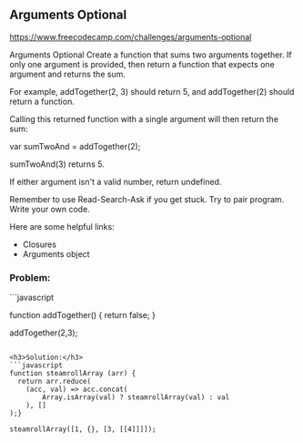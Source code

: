 <h2>Arguments Optional</h2>

https://www.freecodecamp.com/challenges/arguments-optional

Arguments Optional
Create a function that sums two arguments together. If only one argument is provided, then return a function that expects one argument and returns the sum.

For example, addTogether(2, 3) should return 5, and addTogether(2) should return a function.

Calling this returned function with a single argument will then return the sum:

var sumTwoAnd = addTogether(2);

sumTwoAnd(3) returns 5.

If either argument isn't a valid number, return undefined.

Remember to use Read-Search-Ask if you get stuck. Try to pair program. Write your own code.

Here are some helpful links:

- Closures
- Arguments object

<h3>Problem:</h3>
```javascript

function addTogether() {
  return false;
}

addTogether(2,3);

```

<h3>Solution:</h3>
```javascript
function steamrollArray (arr) {
  return arr.reduce(
    (acc, val) => acc.concat(
        Array.isArray(val) ? steamrollArray(val) : val
    ), []
);}

steamrollArray([1, {}, [3, [[4]]]]);
```
